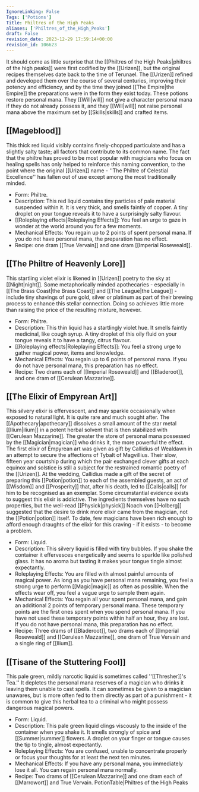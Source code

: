 ```yaml
---
IgnoreLinking: False
Tags: ['Potions']
Title: Philtres of the High Peaks
aliases: ['Philtres_of_the_High_Peaks']
draft: False
revision_date: 2023-12-29 17:59:14+00:00
revision_id: 106623
---
```


It should come as little surprise that the [[Philtres of the High Peaks|philtres of the high peaks]] were first codified by the [[Urizen]], but the original recipes themselves date back to the time of Terunael. The [[Urizen]] refined and developed them over the course of several centuries, improving their potency and efficiency, and by the time they joined [[The Empire|the Empire]] the preparations were in the form they exist today.
These potions restore personal mana. They [[Will|will]] not give a character personal mana if they do not already possess it, and they [[Will|will]] not raise personal mana above the maximum set by [[Skills|skills]] and crafted items.
## [[Mageblood]]
This thick red liquid visibly contains finely-chopped particulate and has a slightly salty taste; all factors that contribute to its common name. The fact that the philtre has proved to be most popular with magicians who focus on healing spells has only helped to reinforce this naming convention, to the point where the original [[Urizen]] name - ''The Philtre of Celestial Excellence'' has fallen out of use except among the most traditionally minded.
* Form: Philtre.
* Description: This red liquid contains tiny particles of pale material suspended within it. It is very thick, and smells faintly of copper. A tiny droplet on your tongue reveals it to have a surprisingly salty flavour.
* [[Roleplaying effects|Roleplaying Effects]]: You feel an urge to gaze in wonder at the world around you for a few moments.
* Mechanical Effects: You regain up to 2 points of spent personal mana. If you do not have personal mana, the preparation has no effect.
* Recipe: one dram [[True Vervain]] and one dram [[Imperial Roseweald]].
## [[The Philtre of Heavenly Lore]]
This startling violet elixir is likened in [[Urizen]] poetry to the sky at [[Night|night]]. Some metaphorically minded apothecaries - especially in [[The Brass Coast|the Brass Coast]] and [[The League|the League]] - include tiny shavings of pure gold, silver or platinum as part of their brewing process to enhance this stellar connection. Doing so achieves little more than raising the price of the resulting mixture, however.
* Form: Philtre.
* Description: This thin liquid has a startlingly violet hue. It smells faintly medicinal, like cough syrup. A tiny droplet of this oily fluid on your tongue reveals it to have a tangy, citrus flavour.
* [[Roleplaying effects|Roleplaying Effects]]: You feel a strong urge to gather magical power, items and knowledge.
* Mechanical Effects: You regain up to 6 points of personal mana. If you do not have personal mana, this preparation has no effect.
* Recipe: Two drams each of [[Imperial Roseweald]] and [[Bladeroot]], and one dram of [[Cerulean Mazzarine]].
## [[The Elixir of Empyrean Art]]
This silvery elixir is effervescent, and may sparkle occasionally when exposed to natural light. It is quite rare and much sought after. The [[Apothecary|apothecary]] dissolves a small amount of the star metal [[Ilium|ilium]] in a potent herbal solvent that is then stabilized with [[Cerulean Mazzarine]]. The greater the store of personal mana possessed by the [[Magician|magician]] who drinks it, the more powerful the effect.
The first elixir of Empyrean art was given as gift by Callidius of Wealdawn in an attempt to secure the affections of Tybalt of Magvillius. Their slow, fifteen year courtship during which the pair exchanged clever gifts at each equinox and solstice is still a subject for the restrained romantic poetry of the [[Urizen]]. At the wedding, Callidius made a gift of the secret of preparing this [[Potion|potion]] to each of the assembled guests, an act of [[Wisdom]] and [[Prosperity]] that, after his death, led to [[Calls|calls]] for him to be recognised as an exemplar.
Some circumstantial evidence exists to suggest this elixir is addictive. The ingredients themselves have no such properties, but the well-read [[Physick|physick]] Noach von [[Holberg]] suggested that the desire to drink more elixir came from the magician, not the [[Potion|potion]] itself. To date, few magicians have been rich enough to afford enough draughts of the elixir for this craving - if it exists - to become a problem.
* Form: Liquid.
* Description: This silvery liquid is filled with tiny bubbles. If you shake the container it effervesces energetically and seems to sparkle like polished glass. It has no aroma but tasting it makes your tongue tingle almost expectantly.
* Roleplaying Effects: You are filled with almost painful amounts of magical power. As long as you have personal mana remaining, you feel a strong urge to perform [[Magic|magic]] as often as possible. When the effects wear off, you feel a vague urge to sample them again.
* Mechanical Effects: You regain all your spent personal mana, and gain an additional 2 points of temporary personal mana. These temporary points are the first ones spent when you spend personal mana. If you have not used these temporary points within half an hour, they are lost. If you do not have personal mana, this preparation has no effect.
* Recipe: Three drams of [[Bladeroot]], two drams each of [[Imperial Roseweald]] and [[Cerulean Mazzarine]], one dram of True Vervain and a single ring of [[Ilium]].
## [[Tisane of the Stuttering Fool]]
This pale green, mildly narcotic liquid is sometimes called ''[[Thresher]]'s Tea.'' It depletes the personal mana reserves of a magician who drinks it leaving them unable to cast spells. It can sometimes be given to a magician unawares, but is more often fed to them directly as part of a punishment - it is common to give this herbal tea to a criminal who might possess dangerous magical powers.
* Form: Liquid.
* Description: This pale green liquid clings viscously to the inside of the container when you shake it. It smells strongly of spice and [[Summer|summer]] flowers. A droplet on your finger or tongue causes the tip to tingle, almost expectantly.
* Roleplaying Effects: You are confused, unable to concentrate properly or focus your thoughts for at least the next ten minutes.
* Mechanical Effects: If you have any personal mana, you immediately lose it all. You can regain personal mana normally. 
* Recipe:  Two drams of [[Cerulean Mazzarine]] and one dram each of [[Marrowort]] and True Vervain.
PotionTable|Philtres of the High Peaks